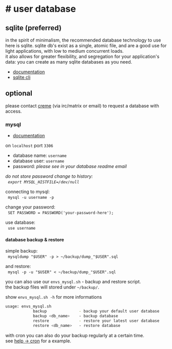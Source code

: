 # # user database

## sqlite (preferred)
in the spirit of minimalism, the recommended database technology to use here is sqlite. sqlite db's exist as a single, atomic file, and are a good use for light applications, with low to medium concurrent loads.<br>
it also allows for greater flexibility, and segregation for your application's data: you can create as many sqlite databases as you need.

- [documentation](https://sqlite.org/docs.html)
- [sqlite cli](https://sqlite.org/cli.html)

## optional

please contact <a href="https://envs.net/~creme/">creme</a> (via irc/matrix or email) to request a database with access.

### mysql

- [documentation](https://dev.mysql.com/doc/mysql-getting-started/en/)

on `localhost` port `3306`

- database name: `username`
- database user: `username`
- password: *please see in your database readme email*

*do not store password change to history:*<br />
&nbsp;&nbsp;*`export MYSQL_HISTFILE=/dev/null`*

connecting to mysql:<br />
&nbsp;&nbsp;`mysql -u username -p`

change your password:<br />
&nbsp;&nbsp;`SET PASSWORD = PASSWORD('your-password-here');`

use database:<br />
&nbsp;&nbsp;`use username`

#### database backup & restore
simple backup:<br />
&nbsp;&nbsp;`mysqldump "$USER" -p > ~/backup/dump_"$USER".sql`

and restore:<br />
&nbsp;&nbsp;`mysql -p -u "$USER" < ~/backup/dump_"$USER".sql`

you can also use our `envs_mysql.sh` - backup and restore script.<br />
the backup files will stored under `~/backup/`.

show `envs_mysql.sh -h` for more informations
```bash
usage: envs_mysql.sh
			backup				- backup your default user database
			backup <db_name>	- backup database
			restore				- restore your latest user database
			restore <db_name>	- restore database
```

with cron you can also do your backup regularly at a certain time.<br />
see [help -&gt; cron](https://help.envs.net/help/#croncrontab) for a example.
